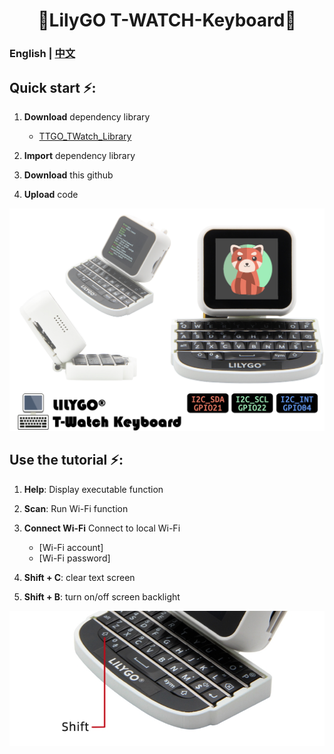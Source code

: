 
<h1 align = "center">🌟LilyGO T-WATCH-Keyboard🌟</h1>

### English | [中文](docs/details_cn.md) 

<h2 align = "left">Quick start ⚡:</h2>

1. **Download** dependency library
     - [TTGO_TWatch_Library](https://github.com/Xinyuan-LilyGO/TTGO_TWatch_Library)
     
2. **Import** dependency library

3. **Download** this github

4. **Upload** code

![image](./image/image1.jpg)


<h2 align = "left">Use the tutorial ⚡:</h2>

1. **Help**: Display executable function

2. **Scan**: Run Wi-Fi function

3. **Connect Wi-Fi** Connect to local Wi-Fi 
     - [Wi-Fi account] 
     - [Wi-Fi password]

4. **Shift + C**: clear text screen

5. **Shift + B**: turn on/off screen backlight

![image](./image/image2.jpg)
